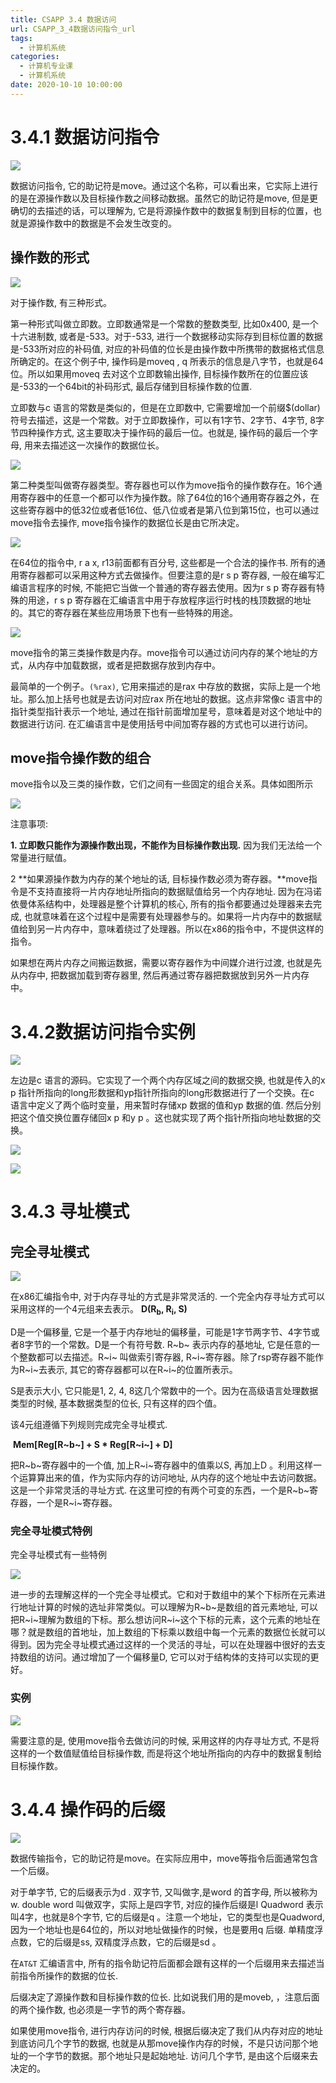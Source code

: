 ```yaml
---
title: CSAPP 3.4 数据访问
url: CSAPP_3_4数据访问指令_url
tags:
  - 计算机系统
categories:
  - 计算机专业课
  - 计算机系统
date: 2020-10-10 10:00:00
---
```


# 3.4.1 数据访问指令

![](../../images/image-20201015082522584-1602737646018.png)

数据访问指令, 它的助记符是move。通过这个名称，可以看出来，它实际上进行的是在源操作数以及目标操作数之间移动数据。虽然它的助记符是move, 但是更确切的去描述的话，可以理解为, 它是将源操作数中的数据复制到目标的位置，也就是源操作数中的数据是不会发生改变的。

<!-- more -->

## 操作数的形式

![](../../images/image-20201015082751288-1602737692203.png)

对于操作数, 有三种形式。

第一种形式叫做立即数。立即数通常是一个常数的整数类型, 比如0x400, 是一个十六进制数, 或者是-533。对于-533, 进行一个数据移动实际存到目标位置的数据是-533所对应的补码值, 对应的补码值的位长是由操作数中所携带的数据格式信息所确定的。在这个例子中, 操作码是moveq , q 所表示的信息是八字节，也就是64位。所以如果用moveq 去对这个立即数输出操作, 目标操作数所在的位置应该是-533的一个64bit的补码形式, 最后存储到目标操作数的位置.

立即数与c 语言的常数是类似的，但是在立即数中, 它需要增加一个前缀$(dollar) 符号去描述，这是一个常数。对于立即数操作，可以有1字节、2字节、4字节, 8字节四种操作方式, 这主要取决于操作码的最后一位。也就是, 操作码的最后一个字母, 用来去描述这一次操作的数据位长。

![](../../images/image-20201015083236038.png)



第二种类型叫做寄存器类型。寄存器也可以作为move指令的操作数存在。16个通用寄存器中的任意一个都可以作为操作数。除了64位的16个通用寄存器之外，在这些寄存器中的低32位或者低16位、低八位或者是第八位到第15位，也可以通过move指令去操作, move指令操作的数据位长是由它所决定。

![](../../images/image-20201015083802875-1602737794950.png)

在64位的指令中, r a x, r13前面都有百分号, 这些都是一个合法的操作书. 所有的通用寄存器都可以采用这种方式去做操作。但要注意的是r s p 寄存器, 一般在编写汇编语言程序的时候, 不能把它当做一个普通的寄存器去使用。因为r s p 寄存器有特殊的用途，r s p 寄存器在汇编语言中用于存放程序运行时栈的栈顶数据的地址的。其它的寄存器在某些应用场景下也有一些特殊的用途。

![](../../images/image-20201015084014208-1602737814639.png)

move指令的第三类操作数是内存。move指令可以通过访问内存的某个地址的方式，从内存中加载数据，或者是把数据存放到内存中。

最简单的一个例子。`(%rax)`, 它用来描述的是rax 中存放的数据，实际上是一个地址。那么加上括号也就是去访问对应rax 所在地址的数据。这点非常像c 语言中的指针类型指针表示一个地址, 通过在指针前面增加星号，意味着是对这个地址中的数据进行访问. 在汇编语言中是使用括号中间加寄存器的方式也可以进行访问。

## move指令操作数的组合

move指令以及三类的操作数，它们之间有一些固定的组合关系。具体如图所示

![](../../images/image-20201015084519071-1602737851348.png)

注意事项:

**1. 立即数只能作为源操作数出现，不能作为目标操作数出现.** 因为我们无法给一个常量进行赋值。

2  **如果源操作数为内存的某个地址的话, 目标操作数必须为寄存器。**move指令是不支持直接将一片内存地址所指向的数据赋值给另一个内存地址. 因为在冯诺依曼体系结构中，处理器是整个计算机的核心, 所有的指令都要通过处理器来去完成, 也就意味着在这个过程中是需要有处理器参与的。如果将一片内存中的数据赋值给到另一片内存中，意味着绕过了处理器。所以在x86的指令中，不提供这样的指令。

如果想在两片内存之间搬运数据，需要以寄存器作为中间媒介进行过渡, 也就是先从内存中, 把数据加载到寄存器里, 然后再通过寄存器把数据放到另外一片内存中。

# 3.4.2数据访问指令实例

![](../../images/image-20201015085120154-1602737875466.png)

左边是c 语言的源码。它实现了一个两个内存区域之间的数据交换, 也就是传入的x p 指针所指向的long形数据和yp指针所指向的long形数据进行了一个交换。在c 语言中定义了两个临时变量，用来暂时存储xp 数据的值和yp 数据的值. 然后分别把这个值交换位置存储回x p 和y p 。这也就实现了两个指针所指向地址数据的交换。

![](../../images/image-20201015085433948.png)

![](../../images/image-20201015085433948-1602737904577.png)

# 3.4.3 寻址模式

## 完全寻址模式

![](../../images/image-20201015091100840-1602737988337.png)

在x86汇编指令中, 对于内存寻址的方式是非常灵活的. 一个完全内存寻址方式可以采用这样的一个4元组来去表示。
                                                       **D(R<sub>b</sub>, R<sub>i</sub>, S)**

D是一个偏移量, 它是一个基于内存地址的偏移量，可能是1字节两字节、4字节或者8字节的一个常数。D是一个有符号数. R~b~ 表示内存的基地址, 它是任意的一个整数都可以去描述。R~i~ 叫做索引寄存器, R~i~寄存器。除了rsp寄存器不能作为R~i~去表示, 其它的寄存器都可以在R~i~的位置所表示。

S是表示大小, 它只能是1, 2, 4, 8这几个常数中的一个。因为在高级语言处理数据类型的时候, 基本数据类型的位长, 只有这样的四个值。

该4元组遵循下列规则完成完全寻址模式. 

​                                        **Mem[Reg[R~b~] + S * Reg[R~i~] + D]**

 把R~b~寄存器中的一个值, 加上R~i~寄存器中的值乘以S, 再加上D 。利用这样一个运算算出来的值，作为实际内存的访问地址, 从内存的这个地址中去访问数据。这是一个非常灵活的寻址方式. 在这里可控的有两个可变的东西，一个是R~b~寄存器，一个是R~i~寄存器。

### 完全寻址模式特例

完全寻址模式有一些特例

![](../../images/image-20201015092446296-1602738014275.png)

进一步的去理解这样的一个完全寻址模式。它和对于数组中的某个下标所在元素进行地址计算的时候的选址非常类似。可以理解为R~b~是数组的首元素地址, 可以把R~i~理解为数组的下标。那么想访问R~i~这个下标的元素，这个元素的地址在哪？就是数组的首地址，加上数组的下标乘以数组中每一个元素的数据位长就可以得到。因为完全寻址模式通过这样的一个灵活的寻址，可以在处理器中很好的去支持数组的访问。通过增加了一个偏移量D, 它可以对于结构体的支持可以实现的更好。

### 实例

![](../../images/image-20201015093309854-1602738037965.png)

需要注意的是, 使用move指令去做访问的时候, 采用这样的内存寻址方式, 不是将这样的一个数值赋值给目标操作数, 而是将这个地址所指向的内存中的数据复制给目标操作数。

# 3.4.4 操作码的后缀

![](../../images/image-20201015093512664-1602738060240.png)

数据传输指令，它的助记符是move。在实际应用中，move等指令后面通常包含一个后缀。

对于单字节, 它的后缀表示为d . 双字节, 又叫做字,是word 的首字母, 所以被称为w. double word 叫做双字，实际上是四字节, 对应的操作后缀是l Quadword 表示叫4字，也就是8个字节, 它的后缀是q 。注意一个地址，它的类型也是Quadword, 因为一个地址也是64位的，所以对地址做操作的时候，也是要用q 后缀. 单精度浮点数，它的后缀是ss,  双精度浮点数，它的后缀是sd 。

在`AT&T` 汇编语言中, 所有的指令助记符后面都会跟有这样的一个后缀用来去描述当前指令所操作的数据的位长.

后缀决定了源操作数和目标操作数的位长. 比如说我们用的是moveb, ，注意后面的两个操作数, 也必须是一字节的两个寄存器。

如果使用move指令, 进行内存访问的时候, 根据后缀决定了我们从内存对应的地址到底访问几个字节的数据, 也就是从那move操作内存的时候，不是只访问那个地址的一个字节的数据。那个地址只是起始地址. 访问几个字节, 是由这个后缀来去决定的。
